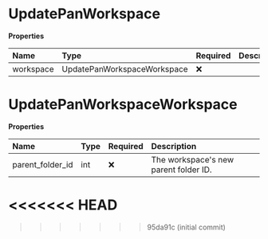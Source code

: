 # UpdatePanWorkspace

**Properties**

| Name      | Type                        | Required | Description |
| :-------- | :-------------------------- | :------- | :---------- |
| workspace | UpdatePanWorkspaceWorkspace | ❌       |             |

# UpdatePanWorkspaceWorkspace

**Properties**

| Name             | Type | Required | Description                           |
| :--------------- | :--- | :------- | :------------------------------------ |
| parent_folder_id | int  | ❌       | The workspace's new parent folder ID. |
<<<<<<< HEAD
=======

<!-- This file was generated by liblab | https://liblab.com/ -->
>>>>>>> 95da91c (initial commit)
